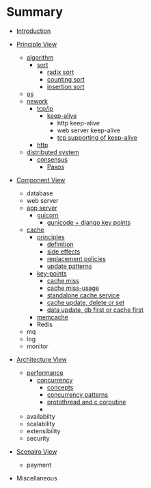# Summary

* [Introduction](README.md)

* [Principle View](principle_view/principle_view.md)
  * [algorithm](principle_view/algorithm/algorithm.md)
    * [sort](principle_view/algorithm/sort/sort.md)
      * [radix sort](principle_view/algorithm/sort/radix_sort.md)
      * [counting sort](principle_view/algorithm/sort/counting_sort.md)
      * [insertion sort](principle_view/algorithm/sort/insertion_sort.md)
  * [os](principle_view/os/os.md)
  * [nework](principle_view/network/network.md)
    * [tcp/ip](principle_view/network/tcp-ip/tcp-ip.md)
      * [keep-alive](principle_view/network/tcp-ip/keep_alive/keep_alive.md)
        * http keep-alive
        * web server keep-alive
        * [tcp supporting of keep-alive](principle_view/network/tcp-ip/keep_alive/tcp_support.md)
    * [http](principle_view/network/http.md)
  * [distributed system](principle_view/distributed_system/distributed_system.md)
    * [consensus](principle_view/distributed_system/consensus/consensus.md)
      * [Paxos](principle_view/distributed_system/consensus/paxos.md)
* [Component View](component_view/component_view.md)
  * database
  * web server
  * [app server](component_view/app_server/app_server.md)
    * [guicorn](component_view/app_server/gunicorn/gunicorn.md)
      * [gunicode + django key points](component_view/app_server/gunicorn/gunicorn_django_key_points/gunicorn_django_keep_points.md)
  * [cache](component_view/cache/cache.md)
    * [principles](component_view/cache/principles/principles.md)
      * [definition](component_view/cache/principles/definition.md)
      * [side effects](component_view/cache/principles/side_effects.md)
      * [replacement policies](component_view/cache/principles/replacement_policies.md)
      * [update patterns](component_view/cache/principles/update_patterns.md)
    * [key-points](component_view/cache/key_points/key_points.md)
      * [cache miss](component_view/cache/key_points/cache_miss.md)
      * [cache miss-usage](component_view/cache/key_points/cache_misusage.md)
      * [standalone cache service](component_view/cache/key_points/standalone_cache_service.md)
      * [cache update, delete or set](component_view/cache/key_points/cache_update_delete_or_set.md)
      * [data update, db first or cache first](component_view/cache/key_points/update_data_db_first_or_cache_first.)
    * [memcache](component_view/cache/memcache/memcache.md)
    * Redis 
  * mq
  * log
  * monitor 
* [Architecture View](architecture_view/architecture_view.md)
  * [performance](architecture_view/performance/performance.md)
    * [concurrency](architecture_view/performance/concurrency/concurrency.md)
      * [concepts](architecture_view/performance/concurrency/concepts.md)
      * [concurrency patterns](architecture_view/performance/concurrency/concurrency_patterns.md)
      * [protothread and c coroutine](architecture_view/performance/concurrency/protothread_and_c_coroutine.md)
      * 
  * availabilty
  * scalability
  * extensibility
  * security
* [Scenairo View]()
  * payment
* Miscellaneous